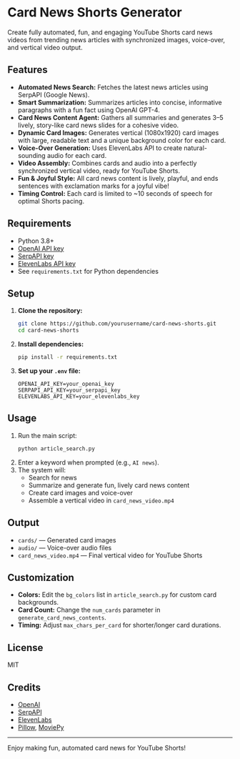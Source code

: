 # Card News Shorts Generator

Create fully automated, fun, and engaging YouTube Shorts card news videos from trending news articles with synchronized images, voice-over, and vertical video output.

## Features
- **Automated News Search:** Fetches the latest news articles using SerpAPI (Google News).
- **Smart Summarization:** Summarizes articles into concise, informative paragraphs with a fun fact using OpenAI GPT-4.
- **Card News Content Agent:** Gathers all summaries and generates 3–5 lively, story-like card news slides for a cohesive video.
- **Dynamic Card Images:** Generates vertical (1080x1920) card images with large, readable text and a unique background color for each card.
- **Voice-Over Generation:** Uses ElevenLabs API to create natural-sounding audio for each card.
- **Video Assembly:** Combines cards and audio into a perfectly synchronized vertical video, ready for YouTube Shorts.
- **Fun & Joyful Style:** All card news content is lively, playful, and ends sentences with exclamation marks for a joyful vibe!
- **Timing Control:** Each card is limited to ~10 seconds of speech for optimal Shorts pacing.

## Requirements
- Python 3.8+
- [OpenAI API key](https://platform.openai.com/)
- [SerpAPI key](https://serpapi.com/)
- [ElevenLabs API key](https://elevenlabs.io/)
- See `requirements.txt` for Python dependencies

## Setup
1. **Clone the repository:**
   ```sh
   git clone https://github.com/yourusername/card-news-shorts.git
   cd card-news-shorts
   ```
2. **Install dependencies:**
   ```sh
   pip install -r requirements.txt
   ```
3. **Set up your `.env` file:**
   ```env
   OPENAI_API_KEY=your_openai_key
   SERPAPI_API_KEY=your_serpapi_key
   ELEVENLABS_API_KEY=your_elevenlabs_key
   ```

## Usage
1. Run the main script:
   ```sh
   python article_search.py
   ```
2. Enter a keyword when prompted (e.g., `AI news`).
3. The system will:
   - Search for news
   - Summarize and generate fun, lively card news content
   - Create card images and voice-over
   - Assemble a vertical video in `card_news_video.mp4`

## Output
- `cards/` — Generated card images
- `audio/` — Voice-over audio files
- `card_news_video.mp4` — Final vertical video for YouTube Shorts

## Customization
- **Colors:** Edit the `bg_colors` list in `article_search.py` for custom card backgrounds.
- **Card Count:** Change the `num_cards` parameter in `generate_card_news_contents`.
- **Timing:** Adjust `max_chars_per_card` for shorter/longer card durations.

## License
MIT

## Credits
- [OpenAI](https://openai.com/)
- [SerpAPI](https://serpapi.com/)
- [ElevenLabs](https://elevenlabs.io/)
- [Pillow](https://python-pillow.org/), [MoviePy](https://zulko.github.io/moviepy/)

---

Enjoy making fun, automated card news for YouTube Shorts!
